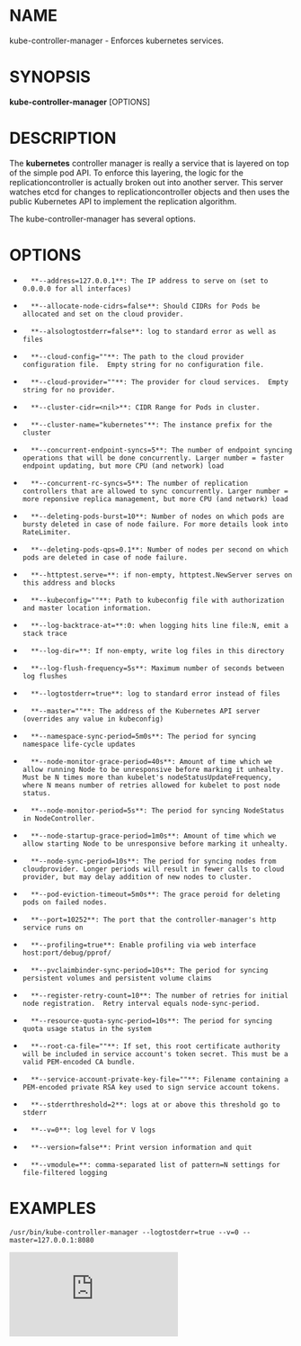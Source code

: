 # NAME
kube-controller-manager \- Enforces kubernetes services.

# SYNOPSIS
**kube-controller-manager** [OPTIONS]

# DESCRIPTION

The **kubernetes** controller manager is really a service that is layered on top of the simple pod API. To enforce this layering, the logic for the replicationcontroller is actually broken out into another server. This server watches etcd for changes to replicationcontroller objects and then uses the public Kubernetes API to implement the replication algorithm.

The kube-controller-manager has several options.

# OPTIONS
*       **--address=127.0.0.1**: The IP address to serve on (set to 0.0.0.0 for all interfaces)
*       **--allocate-node-cidrs=false**: Should CIDRs for Pods be allocated and set on the cloud provider.
*       **--alsologtostderr=false**: log to standard error as well as files
*       **--cloud-config=""**: The path to the cloud provider configuration file.  Empty string for no configuration file.
*       **--cloud-provider=""**: The provider for cloud services.  Empty string for no provider.
*       **--cluster-cidr=<nil>**: CIDR Range for Pods in cluster.
*       **--cluster-name="kubernetes"**: The instance prefix for the cluster
*       **--concurrent-endpoint-syncs=5**: The number of endpoint syncing operations that will be done concurrently. Larger number = faster endpoint updating, but more CPU (and network) load
*       **--concurrent-rc-syncs=5**: The number of replication controllers that are allowed to sync concurrently. Larger number = more reponsive replica management, but more CPU (and network) load
*       **--deleting-pods-burst=10**: Number of nodes on which pods are bursty deleted in case of node failure. For more details look into RateLimiter.
*       **--deleting-pods-qps=0.1**: Number of nodes per second on which pods are deleted in case of node failure.
*       **--httptest.serve=**: if non-empty, httptest.NewServer serves on this address and blocks
*       **--kubeconfig=""**: Path to kubeconfig file with authorization and master location information.
*       **--log-backtrace-at=**:0: when logging hits line file:N, emit a stack trace
*       **--log-dir=**: If non-empty, write log files in this directory
*       **--log-flush-frequency=5s**: Maximum number of seconds between log flushes
*       **--logtostderr=true**: log to standard error instead of files
*       **--master=""**: The address of the Kubernetes API server (overrides any value in kubeconfig)
*       **--namespace-sync-period=5m0s**: The period for syncing namespace life-cycle updates
*       **--node-monitor-grace-period=40s**: Amount of time which we allow running Node to be unresponsive before marking it unhealty. Must be N times more than kubelet's nodeStatusUpdateFrequency, where N means number of retries allowed for kubelet to post node status.
*       **--node-monitor-period=5s**: The period for syncing NodeStatus in NodeController.
*       **--node-startup-grace-period=1m0s**: Amount of time which we allow starting Node to be unresponsive before marking it unhealty.
*       **--node-sync-period=10s**: The period for syncing nodes from cloudprovider. Longer periods will result in fewer calls to cloud provider, but may delay addition of new nodes to cluster.
*       **--pod-eviction-timeout=5m0s**: The grace peroid for deleting pods on failed nodes.
*       **--port=10252**: The port that the controller-manager's http service runs on
*       **--profiling=true**: Enable profiling via web interface host:port/debug/pprof/
*       **--pvclaimbinder-sync-period=10s**: The period for syncing persistent volumes and persistent volume claims
*       **--register-retry-count=10**: The number of retries for initial node registration.  Retry interval equals node-sync-period.
*       **--resource-quota-sync-period=10s**: The period for syncing quota usage status in the system
*       **--root-ca-file=""**: If set, this root certificate authority will be included in service account's token secret. This must be a valid PEM-encoded CA bundle.
*       **--service-account-private-key-file=""**: Filename containing a PEM-encoded private RSA key used to sign service account tokens.
*       **--stderrthreshold=2**: logs at or above this threshold go to stderr
*       **--v=0**: log level for V logs
*       **--version=false**: Print version information and quit
*       **--vmodule=**: comma-separated list of pattern=N settings for file-filtered logging

# EXAMPLES
```
/usr/bin/kube-controller-manager --logtostderr=true --v=0 --master=127.0.0.1:8080
```


[![Analytics](https://kubernetes-site.appspot.com/UA-36037335-10/GitHub/docs/man/kube-controller-manager.md?pixel)]()
